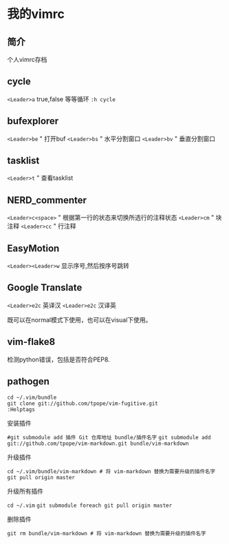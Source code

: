 我的vimrc
=========

简介
----
个人vimrc存档

cycle
-----
`<Leader>a` true,false 等等循环
`:h cycle`

bufexplorer 
-----------
`<Leader>be` " 打开buf
`<Leader>bs` " 水平分割窗口
`<Leader>bv` " 垂直分割窗口

tasklist  
--------
`<Leader>t` " 查看tasklist

NERD\_commenter 
--------------
`<Leader>c<space>` " 根据第一行的状态来切换所选行的注释状态
`<Leader>cm` " 块注释
`<Leader>cc` " 行注释

EasyMotion
--
`<Leader><Leader>w` 显示序号,然后按序号跳转

Google Translate
--
`<Leader>e2c` 英译汉
`<Leader>e2c` 汉译英

既可以在normal模式下使用，也可以在visual下使用。

vim-flake8
-
<F7>检测python错误，包括是否符合PEP8.


pathogen
-

    cd ~/.vim/bundle
    git clone git://github.com/tpope/vim-fugitive.git
    :Helptags

安装插件

`#git submodule add 插件 Git 仓库地址 bundle/插件名字`
`git submodule add git://github.com/tpope/vim-markdown.git bundle/vim-markdown`

升级插件

`cd ~/.vim/bundle/vim-markdown # 将 vim-markdown 替换为需要升级的插件名字`
`git pull origin master`

升级所有插件

`cd ~/.vim`
`git submodule foreach git pull origin master`

删除插件

`git rm bundle/vim-markdown # 将 vim-markdown 替换为需要升级的插件名字`
